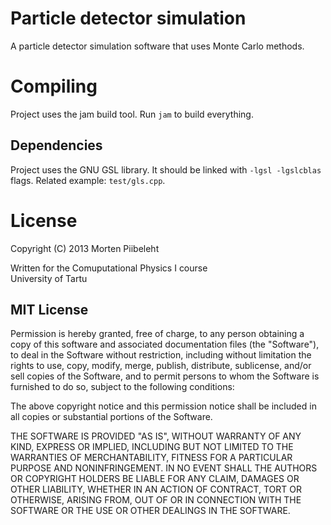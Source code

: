 Particle detector simulation
============================
A particle detector simulation software that uses Monte Carlo methods.

Compiling
=========
Project uses the jam build tool. Run `jam` to build everything.

Dependencies
------------
Project uses the GNU GSL library. It should be linked with
`-lgsl -lgslcblas` flags. Related example: `test/gls.cpp`.

License
=======
Copyright (C) 2013 Morten Piibeleht

Written for the Comuputational Physics I course  
University of Tartu

MIT License
-----------

Permission is hereby granted, free of charge, to any person obtaining
a copy of this software and associated documentation files (the "Software"),
to deal in the Software without restriction, including without limitation
the rights to use, copy, modify, merge, publish, distribute, sublicense,
and/or sell copies of the Software, and to permit persons to whom
the Software is furnished to do so, subject to the following conditions:

The above copyright notice and this permission notice shall be included
in all copies or substantial portions of the Software.

THE SOFTWARE IS PROVIDED "AS IS", WITHOUT WARRANTY OF ANY KIND, EXPRESS
OR IMPLIED, INCLUDING BUT NOT LIMITED TO THE WARRANTIES OF MERCHANTABILITY,
FITNESS FOR A PARTICULAR PURPOSE AND NONINFRINGEMENT. IN NO EVENT SHALL
THE AUTHORS OR COPYRIGHT HOLDERS BE LIABLE FOR ANY CLAIM, DAMAGES OR OTHER
LIABILITY, WHETHER IN AN ACTION OF CONTRACT, TORT OR OTHERWISE, ARISING
FROM, OUT OF OR IN CONNECTION WITH THE SOFTWARE OR THE USE OR OTHER
DEALINGS IN THE SOFTWARE.
